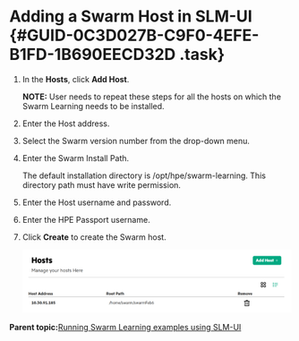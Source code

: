 # Adding a Swarm Host in SLM-UI {#GUID-0C3D027B-C9F0-4EFE-B1FD-1B690EECD32D .task}

1.  In the **Hosts**, click **Add Host**.

    **NOTE:** User needs to repeat these steps for all the hosts on which the Swarm Learning needs to be installed.

2.  Enter the Host address.

3.  Select the Swarm version number from the drop-down menu.

4.  Enter the Swarm Install Path.

    The default installation directory is /opt/hpe/swarm-learning. This directory path must have write permission.

5.  Enter the Host username and password.

6.  Enter the HPE Passport username.

7.  Click **Create** to create the Swarm host.

    ![Hosts](GUID-C3C14B97-AFD3-490F-BEE1-C6F92F29EBF0-high.png)


**Parent topic:**[Running Swarm Learning examples using SLM-UI](GUID-A2B92980-7281-4B0A-989F-33097B7C96A5.md)

